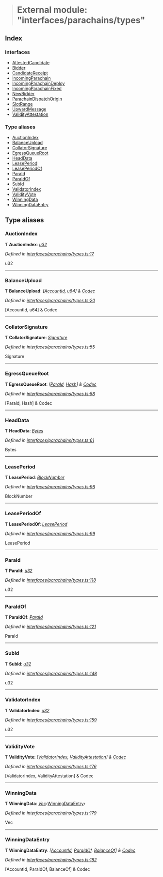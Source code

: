 > # External module: "interfaces/parachains/types"

## Index

### Interfaces

* [AttestedCandidate](../interfaces/_interfaces_parachains_types_.attestedcandidate.md)
* [Bidder](../interfaces/_interfaces_parachains_types_.bidder.md)
* [CandidateReceipt](../interfaces/_interfaces_parachains_types_.candidatereceipt.md)
* [IncomingParachain](../interfaces/_interfaces_parachains_types_.incomingparachain.md)
* [IncomingParachainDeploy](../interfaces/_interfaces_parachains_types_.incomingparachaindeploy.md)
* [IncomingParachainFixed](../interfaces/_interfaces_parachains_types_.incomingparachainfixed.md)
* [NewBidder](../interfaces/_interfaces_parachains_types_.newbidder.md)
* [ParachainDispatchOrigin](../interfaces/_interfaces_parachains_types_.parachaindispatchorigin.md)
* [SlotRange](../interfaces/_interfaces_parachains_types_.slotrange.md)
* [UpwardMessage](../interfaces/_interfaces_parachains_types_.upwardmessage.md)
* [ValidityAttestation](../interfaces/_interfaces_parachains_types_.validityattestation.md)

### Type aliases

* [AuctionIndex](_interfaces_parachains_types_.md#auctionindex)
* [BalanceUpload](_interfaces_parachains_types_.md#balanceupload)
* [CollatorSignature](_interfaces_parachains_types_.md#collatorsignature)
* [EgressQueueRoot](_interfaces_parachains_types_.md#egressqueueroot)
* [HeadData](_interfaces_parachains_types_.md#headdata)
* [LeasePeriod](_interfaces_parachains_types_.md#leaseperiod)
* [LeasePeriodOf](_interfaces_parachains_types_.md#leaseperiodof)
* [ParaId](_interfaces_parachains_types_.md#paraid)
* [ParaIdOf](_interfaces_parachains_types_.md#paraidof)
* [SubId](_interfaces_parachains_types_.md#subid)
* [ValidatorIndex](_interfaces_parachains_types_.md#validatorindex)
* [ValidityVote](_interfaces_parachains_types_.md#validityvote)
* [WinningData](_interfaces_parachains_types_.md#winningdata)
* [WinningDataEntry](_interfaces_parachains_types_.md#winningdataentry)

## Type aliases

###  AuctionIndex

Ƭ **AuctionIndex**: *[u32](../interfaces/_interfaceregistry_.interfaceregistry.md#u32)*

*Defined in [interfaces/parachains/types.ts:17](https://github.com/polkadot-js/api/blob/9dd0c6c/packages/types/src/interfaces/parachains/types.ts#L17)*

u32

___

###  BalanceUpload

Ƭ **BalanceUpload**: *[[AccountId](../classes/_primitive_generic_accountid_.accountid.md), [u64](../interfaces/_interfaceregistry_.interfaceregistry.md#u64)] & [Codec](../interfaces/_types_.codec.md)*

*Defined in [interfaces/parachains/types.ts:20](https://github.com/polkadot-js/api/blob/9dd0c6c/packages/types/src/interfaces/parachains/types.ts#L20)*

[AccountId, u64] & Codec

___

###  CollatorSignature

Ƭ **CollatorSignature**: *[Signature](../interfaces/_interfaceregistry_.interfaceregistry.md#signature)*

*Defined in [interfaces/parachains/types.ts:55](https://github.com/polkadot-js/api/blob/9dd0c6c/packages/types/src/interfaces/parachains/types.ts#L55)*

Signature

___

###  EgressQueueRoot

Ƭ **EgressQueueRoot**: *[[ParaId](_interfaces_parachains_types_.md#paraid), [Hash](../interfaces/_interfaceregistry_.interfaceregistry.md#hash)] & [Codec](../interfaces/_types_.codec.md)*

*Defined in [interfaces/parachains/types.ts:58](https://github.com/polkadot-js/api/blob/9dd0c6c/packages/types/src/interfaces/parachains/types.ts#L58)*

[ParaId, Hash] & Codec

___

###  HeadData

Ƭ **HeadData**: *[Bytes](../classes/_primitive_bytes_.bytes.md)*

*Defined in [interfaces/parachains/types.ts:61](https://github.com/polkadot-js/api/blob/9dd0c6c/packages/types/src/interfaces/parachains/types.ts#L61)*

Bytes

___

###  LeasePeriod

Ƭ **LeasePeriod**: *[BlockNumber](../interfaces/_interfaceregistry_.interfaceregistry.md#blocknumber)*

*Defined in [interfaces/parachains/types.ts:96](https://github.com/polkadot-js/api/blob/9dd0c6c/packages/types/src/interfaces/parachains/types.ts#L96)*

BlockNumber

___

###  LeasePeriodOf

Ƭ **LeasePeriodOf**: *[LeasePeriod](_interfaces_parachains_types_.md#leaseperiod)*

*Defined in [interfaces/parachains/types.ts:99](https://github.com/polkadot-js/api/blob/9dd0c6c/packages/types/src/interfaces/parachains/types.ts#L99)*

LeasePeriod

___

###  ParaId

Ƭ **ParaId**: *[u32](../interfaces/_interfaceregistry_.interfaceregistry.md#u32)*

*Defined in [interfaces/parachains/types.ts:118](https://github.com/polkadot-js/api/blob/9dd0c6c/packages/types/src/interfaces/parachains/types.ts#L118)*

u32

___

###  ParaIdOf

Ƭ **ParaIdOf**: *[ParaId](_interfaces_parachains_types_.md#paraid)*

*Defined in [interfaces/parachains/types.ts:121](https://github.com/polkadot-js/api/blob/9dd0c6c/packages/types/src/interfaces/parachains/types.ts#L121)*

ParaId

___

###  SubId

Ƭ **SubId**: *[u32](../interfaces/_interfaceregistry_.interfaceregistry.md#u32)*

*Defined in [interfaces/parachains/types.ts:148](https://github.com/polkadot-js/api/blob/9dd0c6c/packages/types/src/interfaces/parachains/types.ts#L148)*

u32

___

###  ValidatorIndex

Ƭ **ValidatorIndex**: *[u32](../interfaces/_interfaceregistry_.interfaceregistry.md#u32)*

*Defined in [interfaces/parachains/types.ts:159](https://github.com/polkadot-js/api/blob/9dd0c6c/packages/types/src/interfaces/parachains/types.ts#L159)*

u32

___

###  ValidityVote

Ƭ **ValidityVote**: *[[ValidatorIndex](_interfaces_parachains_types_.md#validatorindex), [ValidityAttestation](../interfaces/_interfaces_parachains_types_.validityattestation.md)] & [Codec](../interfaces/_types_.codec.md)*

*Defined in [interfaces/parachains/types.ts:176](https://github.com/polkadot-js/api/blob/9dd0c6c/packages/types/src/interfaces/parachains/types.ts#L176)*

[ValidatorIndex, ValidityAttestation] & Codec

___

###  WinningData

Ƭ **WinningData**: *[Vec](../classes/_codec_vec_.vec.md)‹*[WinningDataEntry](_interfaces_parachains_types_.md#winningdataentry)*›*

*Defined in [interfaces/parachains/types.ts:179](https://github.com/polkadot-js/api/blob/9dd0c6c/packages/types/src/interfaces/parachains/types.ts#L179)*

Vec<WinningDataEntry>

___

###  WinningDataEntry

Ƭ **WinningDataEntry**: *[[AccountId](../classes/_primitive_generic_accountid_.accountid.md), [ParaIdOf](_interfaces_parachains_types_.md#paraidof), [BalanceOf](../interfaces/_interfaceregistry_.interfaceregistry.md#balanceof)] & [Codec](../interfaces/_types_.codec.md)*

*Defined in [interfaces/parachains/types.ts:182](https://github.com/polkadot-js/api/blob/9dd0c6c/packages/types/src/interfaces/parachains/types.ts#L182)*

[AccountId, ParaIdOf, BalanceOf] & Codec
